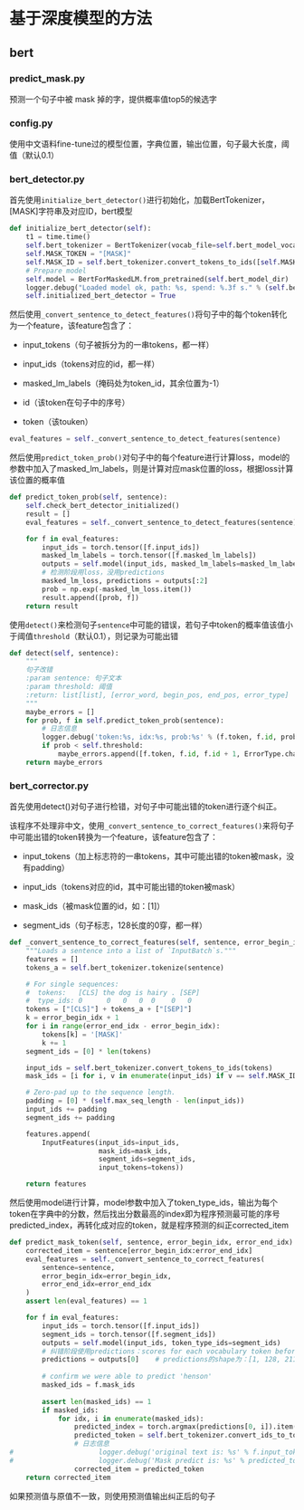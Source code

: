 # 基于深度模型的方法

## bert

### predict_mask.py

预测一个句子中被 mask 掉的字，提供概率值top5的候选字

### config.py

使用中文语料fine-tune过的模型位置，字典位置，输出位置，句子最大长度，阈值（默认0.1）

### bert_detector.py

首先使用`initialize_bert_detector()`进行初始化，加载BertTokenizer，[MASK]字符串及对应ID，bert模型

```python
def initialize_bert_detector(self):
    t1 = time.time()
    self.bert_tokenizer = BertTokenizer(vocab_file=self.bert_model_vocab)
    self.MASK_TOKEN = "[MASK]"
    self.MASK_ID = self.bert_tokenizer.convert_tokens_to_ids([self.MASK_TOKEN])[0]
    # Prepare model
    self.model = BertForMaskedLM.from_pretrained(self.bert_model_dir)
    logger.debug("Loaded model ok, path: %s, spend: %.3f s." % (self.bert_model_dir, time.time() - t1))
    self.initialized_bert_detector = True
```

然后使用`_convert_sentence_to_detect_features()`将句子中的每个token转化为一个feature，该feature包含了：

- input_tokens（句子被拆分为的一串tokens，都一样）

- input_ids（tokens对应的id，都一样）
- masked_lm_labels（掩码处为token_id，其余位置为-1）
- id（该token在句子中的序号）
- token（该touken）

```python
eval_features = self._convert_sentence_to_detect_features(sentence)
```

然后使用`predict_token_prob()`对句子中的每个feature进行计算loss，model的参数中加入了masked_lm_labels，则是计算对应mask位置的loss，根据loss计算该位置的概率值

```python
def predict_token_prob(self, sentence):
    self.check_bert_detector_initialized()
    result = []
    eval_features = self._convert_sentence_to_detect_features(sentence)

    for f in eval_features:
        input_ids = torch.tensor([f.input_ids])
        masked_lm_labels = torch.tensor([f.masked_lm_labels])
        outputs = self.model(input_ids, masked_lm_labels=masked_lm_labels)
        # 检测阶段用loss，没用predictions
        masked_lm_loss, predictions = outputs[:2]
        prob = np.exp(-masked_lm_loss.item())
        result.append([prob, f])
    return result
```

使用`detect()`来检测句子`sentence`中可能的错误，若句子中token的概率值该值小于阈值`threshold`（默认0.1），则记录为可能出错

```python
def detect(self, sentence):
    """
    句子改错
    :param sentence: 句子文本
    :param threshold: 阈值
    :return: list[list], [error_word, begin_pos, end_pos, error_type]
    """
    maybe_errors = []
    for prob, f in self.predict_token_prob(sentence):
        # 日志信息
        logger.debug('token:%s, idx:%s, prob:%s' % (f.token, f.id, prob))
        if prob < self.threshold:
            maybe_errors.append([f.token, f.id, f.id + 1, ErrorType.char])
    return maybe_errors
```

### bert_corrector.py

首先使用detect()对句子进行检错，对句子中可能出错的token进行逐个纠正。

该程序不处理非中文，使用`_convert_sentence_to_correct_features()`来将句子中可能出错的token转换为一个feature，该feature包含了：

- input_tokens（加上标志符的一串tokens，其中可能出错的token被mask，没有padding）

- input_ids（tokens对应的id，其中可能出错的token被mask）
- mask_ids（被mask位置的id，如：[1]）
- segment_ids（句子标志，128长度的0穿，都一样）

```python
def _convert_sentence_to_correct_features(self, sentence, error_begin_idx, error_end_idx):
    """Loads a sentence into a list of `InputBatch`s."""
    features = []
    tokens_a = self.bert_tokenizer.tokenize(sentence)

    # For single sequences:
    #  tokens:   [CLS] the dog is hairy . [SEP]
    #  type_ids: 0      0   0   0  0    0   0
    tokens = ["[CLS]"] + tokens_a + ["[SEP]"]
    k = error_begin_idx + 1
    for i in range(error_end_idx - error_begin_idx):
        tokens[k] = '[MASK]'
        k += 1
    segment_ids = [0] * len(tokens)

    input_ids = self.bert_tokenizer.convert_tokens_to_ids(tokens)
    mask_ids = [i for i, v in enumerate(input_ids) if v == self.MASK_ID]

    # Zero-pad up to the sequence length. 
    padding = [0] * (self.max_seq_length - len(input_ids))
    input_ids += padding
    segment_ids += padding

    features.append(
        InputFeatures(input_ids=input_ids,
                      mask_ids=mask_ids,
                      segment_ids=segment_ids,
                      input_tokens=tokens))

    return features
```

然后使用model进行计算，model参数中加入了token_type_ids，输出为每个token在字典中的分数，然后找出分数最高的index即为程序预测最可能的序号predicted_index，再转化成对应的token，就是程序预测的纠正corrected_item

```python
def predict_mask_token(self, sentence, error_begin_idx, error_end_idx):
    corrected_item = sentence[error_begin_idx:error_end_idx]
    eval_features = self._convert_sentence_to_correct_features(
        sentence=sentence,
        error_begin_idx=error_begin_idx,
        error_end_idx=error_end_idx
    )
    assert len(eval_features) == 1

    for f in eval_features:
        input_ids = torch.tensor([f.input_ids])
        segment_ids = torch.tensor([f.segment_ids])
        outputs = self.model(input_ids, token_type_ids=segment_ids)
        # 纠错阶段使用predictions：scores for each vocabulary token before SoftMax
        predictions = outputs[0]    # predictions的shape为：[1, 128, 21128]
        
        # confirm we were able to predict 'henson'
        masked_ids = f.mask_ids
        
        assert len(masked_ids) == 1
        if masked_ids:
            for idx, i in enumerate(masked_ids):
                predicted_index = torch.argmax(predictions[0, i]).item()
                predicted_token = self.bert_tokenizer.convert_ids_to_tokens([predicted_index])[0]
                # 日志信息
#                     logger.debug('original text is: %s' % f.input_tokens)
#                     logger.debug('Mask predict is: %s' % predicted_token)
                corrected_item = predicted_token
    return corrected_item
```

如果预测值与原值不一致，则使用预测值输出纠正后的句子